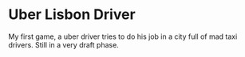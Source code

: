 # Uber Lisbon Driver

My first game, a uber driver tries to do his job in a city full of mad taxi drivers. Still in a very draft phase.
